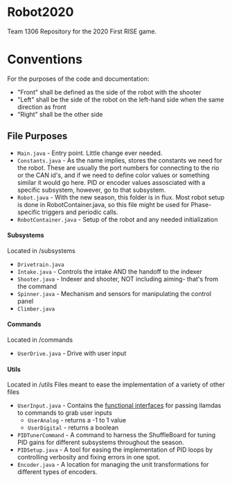 # Robot2020 
Team 1306 Repository for the 2020 First RISE game.

# Conventions
For the purposes of the code and documentation:
*   "Front" shall be defined as the side of the robot with the shooter
*   "Left" shall be the side of the robot on the left-hand side when the same direction as front
*   "Right" shall be the other side

## File Purposes
*   `Main.java` - Entry point. Little change ever needed.
*   `Constants.java` - As the name implies, stores the constants we need for the robot. These are usually the port numbers for connecting to the rio or the CAN id's, and if we need to define color values or something similar it would go here. PID or encoder values assosciated with a specific subsystem, however, go to that subsystem.
*   `Robot.java` - With the new season, this folder is in flux. Most robot setup is done in RobotContainer.java, so this file might be used for Phase-specific triggers and periodic calls.
*   `RobotContainer.java` - Setup of the robot and any needed initialization

#### Subsystems 
Located in /subsystems
*   `Drivetrain.java`
*   `Intake.java` - Controls the intake AND the handoff to the indexer
*   `Shooter.java` - Indexer and shooter, NOT including aiming- that's from the command
*   `Spinner.java` - Mechanism and sensors for manipulating the control panel
*   `Climber.java`

#### Commands
Located in /commands
*   `UserDrive.java` - Drive with user input

#### Utils
Located in /utils
Files meant to ease the implementation of a variety of other files
*   `UserInput.java` - Contains the [functional interfaces](https://www.geeksforgeeks.org/functional-interfaces-java/) for passing llamdas to commands to grab user inputs
    *   `UserAnalog` - returns a -1 to 1 value
    *   `UserDigital` - returns a boolean
*   `PIDTunerCommand` - A command to harness the ShuffleBoard for tuning PID gains for different subsystems throughout the season.
*   `PIDSetup.java` - A tool for easing the implementation of PID loops by controlling verbosity and fixing errors in one spot.
*   `Encoder.java` - A location for managing the unit transformations for different types of encoders.